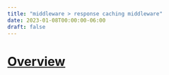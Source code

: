 ```yaml
---
title: "middleware > response caching middleware"
date: 2023-01-08T00:00:00-06:00
draft: false
---
```


# [Overview](https://learn.microsoft.com/en-us/aspnet/core/performance/caching/middleware?view=aspnetcore-7.0)